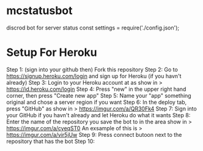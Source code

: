 # mcstatusbot
discrod bot for server status
const settings = require('./config.json');

# Setup For Heroku

Step 1: (sign into your github then) Fork this repository
Step 2: Go to https://signup.heroku.com/login and sign up for Heroku (if you havn't already)
Step 3: Login to your Heroku account at as show in > https://id.heroku.com/login
Step 4: Press "new" in the upper right hand corner, then press "Create new app"
Step 5: Name your "app" something original and chose a server region if you want
Step 6: In the deploy tab, press "GitHub" as show in > https://imgur.com/a/QR30Fk4
Step 7: Sign into your GitHub if you havn't already and let Heroku do what it wants
Step 8: Enter the name of the repository you save the bot to in the area show in > https://imgur.com/a/cyeqST0
	An exsample of this is > https://imgur.com/a/vir5jUw
Step 9: Press connect butoon next to the repository that has the bot
Step 10: 
